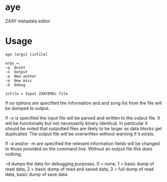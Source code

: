 # aye
ZXAY metadata editor

# Usage
```
aye [args] [infile]

args = 
-q  Quiet
-o  Output
-a  New author
-m  New misc
-d  Debug

infile = Input ZXAYEMUL file
```

If no options are specified the information and and song list from the file will be dumped to output.

If -o is specified the input file will be parsed and written to the output file.  It will be functionally but not necessarily binary identical.  In particular it should be noted that outputted files are likely to be larger as data blocks get duplicated.  The output file will be overwritten without warning if it exists.

If -a and/or -m are specified the relevant information fields will be changed to those provided on the command line.  Without an output file this does nothing.

-d dumps the data for debugging purposes. 0 = none,
1 = basic dump of read data, 
2 = basic dump of read and saved data, 
3 = full dump of read data, basic dump of save data

